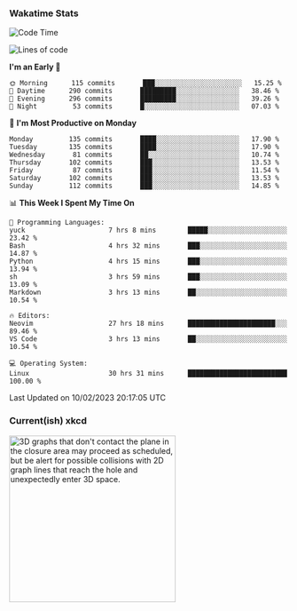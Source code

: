 ### Wakatime Stats
<!--START_SECTION:waka-->
![Code Time](http://img.shields.io/badge/Code%20Time-1%2C433%20hrs%209%20mins-blue)

![Lines of code](https://img.shields.io/badge/From%20Hello%20World%20I%27ve%20Written-358%20Thousand%20lines%20of%20code-blue)

**I'm an Early 🐤** 

```text
🌞 Morning      115 commits       ███░░░░░░░░░░░░░░░░░░░░░░   15.25 % 
🌆 Daytime      290 commits       █████████░░░░░░░░░░░░░░░░   38.46 % 
🌃 Evening      296 commits       █████████░░░░░░░░░░░░░░░░   39.26 % 
🌙 Night         53 commits       █░░░░░░░░░░░░░░░░░░░░░░░░   07.03 % 

```
📅 **I'm Most Productive on Monday** 

```text
Monday         135 commits       ████░░░░░░░░░░░░░░░░░░░░░   17.90 % 
Tuesday        135 commits       ████░░░░░░░░░░░░░░░░░░░░░   17.90 % 
Wednesday       81 commits       ██░░░░░░░░░░░░░░░░░░░░░░░   10.74 % 
Thursday       102 commits       ███░░░░░░░░░░░░░░░░░░░░░░   13.53 % 
Friday          87 commits       ███░░░░░░░░░░░░░░░░░░░░░░   11.54 % 
Saturday       102 commits       ███░░░░░░░░░░░░░░░░░░░░░░   13.53 % 
Sunday         112 commits       ███░░░░░░░░░░░░░░░░░░░░░░   14.85 % 

```


📊 **This Week I Spent My Time On** 

```text
💬 Programming Languages: 
yuck                     7 hrs 8 mins        █████░░░░░░░░░░░░░░░░░░░░   23.42 % 
Bash                     4 hrs 32 mins       ███░░░░░░░░░░░░░░░░░░░░░░   14.87 % 
Python                   4 hrs 15 mins       ███░░░░░░░░░░░░░░░░░░░░░░   13.94 % 
sh                       3 hrs 59 mins       ███░░░░░░░░░░░░░░░░░░░░░░   13.09 % 
Markdown                 3 hrs 13 mins       ██░░░░░░░░░░░░░░░░░░░░░░░   10.54 % 

🔥 Editors: 
Neovim                   27 hrs 18 mins      ██████████████████████░░░   89.46 % 
VS Code                  3 hrs 13 mins       ██░░░░░░░░░░░░░░░░░░░░░░░   10.54 % 

💻 Operating System: 
Linux                    30 hrs 31 mins      █████████████████████████   100.00 % 

```


 Last Updated on 10/02/2023 20:17:05 UTC
<!--END_SECTION:waka-->

### Current(ish) xkcd
<a id="xkcd-a" title="3D graphs that don't contact the plane in the closure area may proceed as scheduled, but be alert for possible collisions with 2D graph lines that reach the hole and unexpectedly enter 3D space." href="https://www.xkcd.com" target="_blank">
        <img align="center" id="xkcd-img" src="https://imgs.xkcd.com/comics/coordinate_plane_closure.png" alt="3D graphs that don't contact the plane in the closure area may proceed as scheduled, but be alert for possible collisions with 2D graph lines that reach the hole and unexpectedly enter 3D space." height=300 />
</a>
